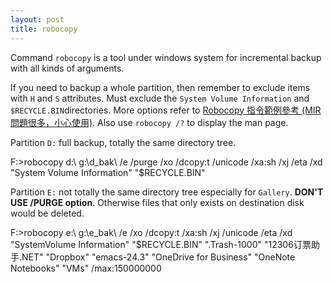 ```yaml
---
layout: post
title: robocopy
---
```


Command `robocopy` is a tool under windows system for incremental backup with all kinds of arguments.

If you need to backup a whole partition, then remember to exclude items with `H` and `S` attributes. Must exclude the `System Volume Information` and `$RECYCLE.BIN`directories. More options refer to [Robocopy 指令範例參考 (MIR問題很多，小心使用)](http://basuya.blogspot.tw/2009/12/robocopy.html). Also use `robocopy /?` to display the man page.

Partition `D:` full backup, totally the same directory tree.

F:\>robocopy d:\ g:\d_bak\ /e /purge /xo /dcopy:t /unicode /xa:sh /xj /eta /xd "System Volume Information" "$RECYCLE.BIN"

Partition `E:` not totally the same directory tree especially for `Gallery`. **DON'T USE /PURGE option**. Otherwise files that only exists on destination disk would be deleted.

F:\>robocopy e:\ g:\e_bak\ /e /xo /dcopy:t /xa:sh /xj /unicode /eta /xd "SystemVolume Information" "$RECYCLE.BIN" ".Trash-1000" "12306订票助手.NET" "Dropbox" "emacs-24.3" "OneDrive for Business" "OneNote Notebooks" "VMs" /max:150000000
